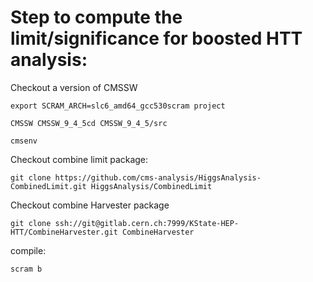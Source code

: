 # Step to compute the limit/significance for boosted HTT analysis:

Checkout a version of CMSSW

    export SCRAM_ARCH=slc6_amd64_gcc530scram project 
  
    CMSSW CMSSW_9_4_5cd CMSSW_9_4_5/src
  
    cmsenv


Checkout combine limit package:

    git clone https://github.com/cms-analysis/HiggsAnalysis-CombinedLimit.git HiggsAnalysis/CombinedLimit
  
Checkout combine Harvester package
 
    git clone ssh://git@gitlab.cern.ch:7999/KState-HEP-HTT/CombineHarvester.git CombineHarvester
  
compile:
  
    scram b
  

    
